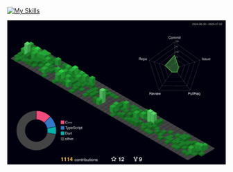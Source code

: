 [![My Skills](https://skillicons.dev/icons?i=ts,nestjs,react,py,django,go,dart,flutter,express,prisma,nextjs)](https://www.linkedin.com/in/leonardo-freitas-070298110/)


![](./profile-3d-contrib/profile-night-green.svg)
